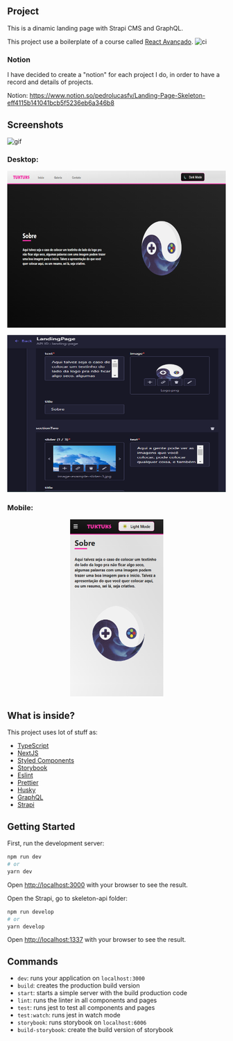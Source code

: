 ## Project
This is a dinamic landing page with Strapi CMS and GraphQL.

This project use a boilerplate of a course called [React Avançado](https://reactavancado.com.br/).
![ci](https://github.com/React-Avancado/boilerplate/workflows/ci/badge.svg)

### Notion
I have decided to create a "notion" for each project I do, in order to have a record and details of projects.

Notion: https://www.notion.so/pedrolucasfv/Landing-Page-Skeleton-eff4115b141041bcb5f5236eb6a346b8



## Screenshots

![gif](https://github.com/pedrolucasfv/landing-page-skeleton/blob/main/public/screenshots/gif-project.gif)

### Desktop:

<p align="center">
    <img width= "702px" height="362px" src="/public/screenshots/dark-desktop.png">
</p>

<p align="center">
    <img width= "702px" height="362px" src="/public/screenshots/screenshot-strapi.png">
</p>

### Mobile:

<p align="center">
    <img width= "215px" height="408px" src="/public/screenshots/light-mobile.png">
</p>


## What is inside?

This project uses lot of stuff as:

- [TypeScript](https://www.typescriptlang.org/)
- [NextJS](https://nextjs.org/)
- [Styled Components](https://styled-components.com/)
- [Storybook](https://storybook.js.org/)
- [Eslint](https://eslint.org/)
- [Prettier](https://prettier.io/)
- [Husky](https://github.com/typicode/husky)
- [GraphQL](https://graphql.org/)
- [Strapi](https://strapi.io/)



## Getting Started

First, run the development server:

```bash
npm run dev
# or
yarn dev
```

Open [http://localhost:3000](http://localhost:3000) with your browser to see the result.

Open the Strapi, go to skeleton-api folder:

```bash
npm run develop
# or
yarn develop
```

Open [http://localhost:1337](http://localhost:1337) with your browser to see the result.

## Commands

- `dev`: runs your application on `localhost:3000`
- `build`: creates the production build version
- `start`: starts a simple server with the build production code
- `lint`: runs the linter in all components and pages
- `test`: runs jest to test all components and pages
- `test:watch`: runs jest in watch mode
- `storybook`: runs storybook on `localhost:6006`
- `build-storybook`: create the build version of storybook

